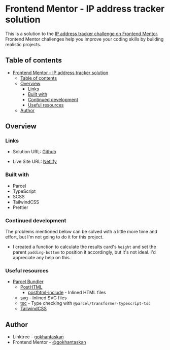 # Frontend Mentor - IP address tracker solution

This is a solution to the [IP address tracker challenge on Frontend Mentor](https://www.frontendmentor.io/challenges/ip-address-tracker-I8-0yYAH0). Frontend Mentor challenges help you improve your coding skills by building realistic projects.

## Table of contents

- [Frontend Mentor - IP address tracker solution](#frontend-mentor---ip-address-tracker-solution)
  - [Table of contents](#table-of-contents)
  - [Overview](#overview)
    - [Links](#links)
    - [Built with](#built-with)
    - [Continued development](#continued-development)
    - [Useful resources](#useful-resources)
  - [Author](#author)

## Overview

### Links

- Solution URL: [Github](https://github.com/gokhantaskan/ip-tracker-fm)

- Live Site URL: [Netlify](https://ip-tracker-app-fm.netlify.app/)

### Built with

- Parcel
- TypeScript
- SCSS
- TailwindCSS
- Prettier

### Continued development

The problems mentioned below can be solved with a little more time and effort, but I'm not going to do it for this project.

- I created a function to calculate the results card's `height` and set the parent `padding-bottom` to position it accordingly, but it's not ideal. I'd appreciate any help on this.

### Useful resources

- [Parcel Bundler](https://parceljs.org)
  - [PostHTML](https://parceljs.org/languages/html/#posthtml)
    - [posthtml-include](https://github.com/posthtml/posthtml-include) - Inlined HTML files
  - [svg](https://parceljs.org/languages/svg/#inlining-as-a-string) - Inlined SVG files
  - [tsc](https://parceljs.org/languages/typescript/#tsc) - Type checking with `@parcel/transformer-typescript-tsc`
  - [TailwindCSS](https://parceljs.org/recipes/react/#tailwind-css)

## Author

- Linktree - [gokhantaskan](https://linktr.ee/gokhantaskan)
- Frontend Mentor - [@gokhantaskan](https://www.frontendmentor.io/profile/gokhantaskan)
